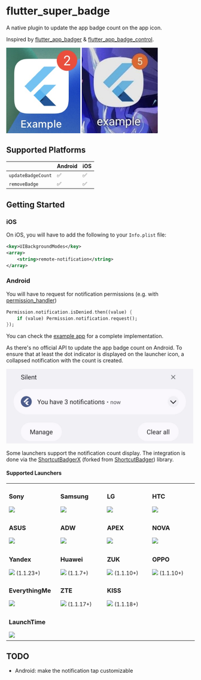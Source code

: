 # flutter_super_badge

A native plugin to update the app badge count on the app icon.

Inspired by [flutter_app_badger][flutter_app_badger] & [flutter_app_badge_control][flutter_app_badge_control].

<p>
    <img src="https://raw.githubusercontent.com/TesteurManiak/flutter_super_badge/main/screenshots/ios.jpeg" height="228">
    <img src="https://raw.githubusercontent.com/TesteurManiak/flutter_super_badge/main/screenshots/android.jpeg" height="228">
</p>

## Supported Platforms

|                       | Android | iOS |
| --------------------- | ------- | --- |
| `updateBadgeCount`    | ✅      | ✅  |
| `removeBadge`         | ✅      | ✅  |

## Getting Started

### iOS

On iOS, you will have to add the following to your `Info.plist` file:

```xml
<key>UIBackgroundModes</key>
<array>
    <string>remote-notification</string>
</array>
```

### Android

You will have to request for notification permissions (e.g. with [permission_handler][permission_handler])

```dart
Permission.notification.isDenied.then((value) {
    if (value) Permission.notification.request();
});
```

You can check the [example app][example_app] for a complete implementation.

As there's no official API to update the app badge count on Android. To ensure that at least the dot indicator is displayed on the launcher icon, a collapsed notification with the count is created.

<p>
    <img src="https://raw.githubusercontent.com/TesteurManiak/flutter_super_badge/main/screenshots/android_notification.jpeg" width="500">
</p>

Some launchers support the notification count display. The integration is done via the [ShortcutBadgerX][shortcutbadgerx] (forked from [ShortcutBadger][shortcutbadger]) library.

#### Supported Launchers

<table>
    <tr>
        <td width="130">
            <h3>Sony</h3>
            <img src="https://raw.github.com/leolin310148/ShortcutBadger/master/screenshots/ss_sony.png"/>
        </td>
        <td width="130">
            <h3>Samsung</h3>
            <img src="https://raw.github.com/leolin310148/ShortcutBadger/master/screenshots/ss_samsung.png"/>
        </td>
        <td width="130">
            <h3>LG</h3>
            <img src="https://raw.github.com/leolin310148/ShortcutBadger/master/screenshots/ss_lg.png"/>
        </td>
        <td width="130">
            <h3>HTC</h3>
            <img src="https://raw.github.com/leolin310148/ShortcutBadger/master/screenshots/ss_htc.png"/>
        </td>
    </tr>
    <tr>
        <td width="130">
            <h3>ASUS</h3>
            <img src="https://raw.github.com/leolin310148/ShortcutBadger/master/screenshots/ss_asus.png"/>
        </td>
        <td width="130">
            <h3>ADW</h3>
            <img src="https://raw.github.com/leolin310148/ShortcutBadger/master/screenshots/ss_adw.png"/>
        </td>
        <td width="130">
            <h3>APEX</h3>
            <img src="https://raw.github.com/leolin310148/ShortcutBadger/master/screenshots/ss_apex.png"/>
        </td>
        <td width="130">
            <h3>NOVA</h3>
            <img src="https://raw.github.com/leolin310148/ShortcutBadger/master/screenshots/ss_nova.png"/>
        </td>
    <tr>
        <td width="130">
            <h3>Yandex</h3>
            <img src="https://raw.github.com/leolin310148/ShortcutBadger/master/screenshots/ss_yandex.png"/>
            (1.1.23+)
        </td>
        <td width="130">
            <h3>Huawei</h3>
            <img src="https://raw.github.com/leolin310148/ShortcutBadger/master/screenshots/ss_huawei.png"/>
            (1.1.7+)
        </td>
        <td width="130">
            <h3>ZUK</h3>
            <img src="https://raw.github.com/leolin310148/ShortcutBadger/master/screenshots/ss_zuk.png"/>
            (1.1.10+)
        </td>
        <td width="130">
            <h3>OPPO</h3>
            <img src="https://raw.githubusercontent.com/leolin310148/ShortcutBadger/master/screenshots/ss_oppo.png"/>
            (1.1.10+)
        </td>
    </tr>
    <tr>
        <td width="130">
            <h3>EverythingMe</h3>
            <img src="https://raw.github.com/leolin310148/ShortcutBadger/master/screenshots/ss_evme.png"/>
        </td>
        <td width="130">
            <h3>ZTE</h3>
            <img src="https://raw.github.com/leolin310148/ShortcutBadger/master/screenshots/ss_zte.png"/>
            (1.1.17+)
        </td>
        <td width="260" colspan="2">
            <h3>KISS</h3>
            <img src="https://raw.github.com/leolin310148/ShortcutBadger/master/screenshots/ss_kiss.png"/>
            (1.1.18+)
        </td>
    </tr>
    <tr>
        <td width="130">
            <h3>LaunchTime</h3>
            <img src="https://raw.github.com/leolin310148/ShortcutBadger/master/screenshots/ss_launchtime.png"/>
        </td>
    </tr>
</table>

## TODO

- Android: make the notification tap customizable

[flutter_app_badger]: https://pub.dev/packages/flutter_app_badger
[flutter_app_badge_control]: https://pub.dev/packages/flutter_app_badge_control
[permission_handler]: https://pub.dev/packages/permission_handler
[example_app]: https://github.com/TesteurManiak/flutter_super_badge/blob/main/example/lib/main.dart
[shortcutbadgerx]: https://github.com/rlgo/ShortcutBadgerX
[shortcutbadger]: https://github.com/leolin310148/ShortcutBadger